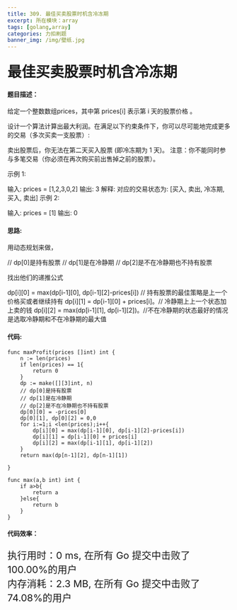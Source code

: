 ```yaml
---
title: 309. 最佳买卖股票时机含冷冻期
excerpt: 所在模块：array
tags: [golang,array]
categories: 力扣刷题
banner_img: /img/壁纸.jpg
---
```


### <font size=6px>最佳买卖股票时机含冷冻期</font>

#### 题目描述：

给定一个整数数组prices，其中第  prices[i] 表示第 i 天的股票价格 。

设计一个算法计算出最大利润。在满足以下约束条件下，你可以尽可能地完成更多的交易（多次买卖一支股票）:

卖出股票后，你无法在第二天买入股票 (即冷冻期为 1 天)。
注意：你不能同时参与多笔交易（你必须在再次购买前出售掉之前的股票）。

 

示例 1:

输入: prices = [1,2,3,0,2]
输出: 3 
解释: 对应的交易状态为: [买入, 卖出, 冷冻期, 买入, 卖出]
示例 2:

输入: prices = [1]
输出: 0

#### 思路:

用动态规划来做，

// dp[0]是持有股票
// dp[1]是在冷静期
// dp[2]是不在冷静期也不持有股票

找出他们的递推公式

dp[i][0] = max(dp[i-1][0], dp[i-1][2]-prices[i])   // 持有股票的最佳策略是上一个价格买或者继续持有
        dp[i][1] = dp[i-1][0] + prices[i]。// 冷静期上上一个状态加上卖的钱
        dp[i][2] = max(dp[i-1][1], dp[i-1][2])。//不在冷静期的状态最好的情况是选取冷静期和不在冷静期的最大值

#### 代码:

```golang
func maxProfit(prices []int) int {
    n := len(prices)
    if len(prices) == 1{
        return 0
    }
    dp := make([][3]int, n)
    // dp[0]是持有股票
    // dp[1]是在冷静期
    // dp[2]是不在冷静期也不持有股票
    dp[0][0] = -prices[0]
    dp[0][1], dp[0][2] = 0,0
    for i:=1;i <len(prices);i++{
        dp[i][0] = max(dp[i-1][0], dp[i-1][2]-prices[i])
        dp[i][1] = dp[i-1][0] + prices[i]
        dp[i][2] = max(dp[i-1][1], dp[i-1][2])
    }
    return max(dp[n-1][2], dp[n-1][1])
    
}

func max(a,b int) int {
    if a>b{
        return a
    }else{
        return b
    }
}
```

#### 代码效率：

<p class="note note-primary"; style="font-size:22px">
   执行用时：0 ms, 在所有 Go 提交中击败了100.00%的用户<br>
   内存消耗：2.3 MB, 在所有 Go 提交中击败了74.08%的用户
</p>

